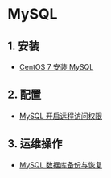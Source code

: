 # MySQL

## 1. 安装

- [CentOS 7 安装 MySQL](./CentOS%207%20安装MySQL.md)

## 2. 配置

- [MySQL 开启远程访问权限](./MySQL开启远程访问权限.md)

## 3. 运维操作

- [MySQL 数据库备份与恢复](./MySQL数据库备份与恢复.md)
